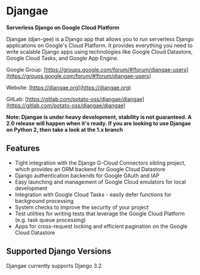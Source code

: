 # Djangae

**Serverless Django on Google Cloud Platform**

Djangae (djan-gee) is a Django app that allows you to run serverless Django applications on Google's Cloud Platform. It provides
everything you need to write scalable Django apps using technologies like Google Cloud Datastore, Google Cloud Tasks, and Google App Engine.

Google Group: [https://groups.google.com/forum/#!forum/djangae-users](https://groups.google.com/forum/#!forum/djangae-users)

Website: [https://djangae.org](https://djangae.org)

GitLab: [https://gitlab.com/potato-oss/djangae/djangae](https://gitlab.com/potato-oss/djangae/djangae)


**Note: Djangae is under heavy development, stability is not guaranteed. A 2.0 release will happen when it's ready. If you are looking to use Djangae on Python 2, then take a look at the 1.x branch**

## Features

* Tight integration with the Django G-Cloud Connectors sibling project, which provides an ORM backend for Google Cloud Datastore
* Django authentication backends for Google OAuth and IAP
* Easy launching and management of Google Cloud emulators for local development
* Integration with Google Cloud Tasks - easily defer functions for background processing
* System checks to improve the security of your project
* Test utilities for writing tests that leverage the Google Cloud Platform (e.g. task queue processing)
* Apps for cross-request locking and efficient pagination on the Google Cloud Datastore

## Supported Django Versions

Djangae currently supports Django 3.2.
